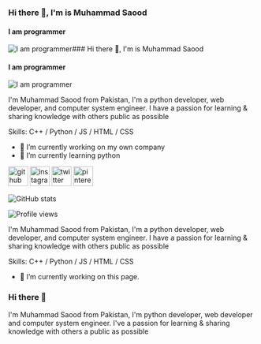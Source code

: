 ### Hi there 👋, I'm is Muhammad Saood
#### I am programmer
![I am programmer](https://pbs.twimg.com/profile_banners/1373814363300237312/1618374968/1080x360)### Hi there 👋, I'm is Muhammad Saood
#### I am programmer
![I am programmer](https://pbs.twimg.com/profile_banners/1373814363300237312/1618374968/1080x360)

I'm Muhammad Saood from Pakistan, I'm a python developer, web developer, and computer system engineer.
I have a passion for learning & sharing knowledge with others public as possible

Skills: C++ / Python / JS / HTML / CSS

- 🔭 I’m currently working on my own company 
- 🌱 I’m currently learning python 


[<img src='https://cdn.jsdelivr.net/npm/simple-icons@3.0.1/icons/github.svg' alt='github' height='40'>](https://github.com/MuhammadSaood)  [<img src='https://cdn.jsdelivr.net/npm/simple-icons@3.0.1/icons/instagram.svg' alt='instagram' height='40'>](https://www.instagram.com/saood952/)  [<img src='https://cdn.jsdelivr.net/npm/simple-icons@3.0.1/icons/twitter.svg' alt='twitter' height='40'>](https://twitter.com/SaoodChoudhary)  [<img src='https://cdn.jsdelivr.net/npm/simple-icons@3.0.1/icons/pinterest.svg' alt='pinterest' height='40'>](www.pinterest.com/saoodch93)  

![GitHub stats](https://github-readme-stats.vercel.app/api?username=MuhammadSaood&show_icons=true)  

![Profile views](https://gpvc.arturio.dev/MuhammadSaood)  

I'm Muhammad Saood from Pakistan, I'm a python developer, web developer, and computer system engineer.
I have a passion for learning & sharing knowledge with others public as possible

Skills: C++ / Python / JS / HTML / CSS

- 🔭 I’m currently working on this page. 




### Hi there 👋

I'm Muhammad Saood from Pakistan, I'm python developer, web developer and computer system engineer.
I've a passion for learning & sharing knowledge with others a public as possible

